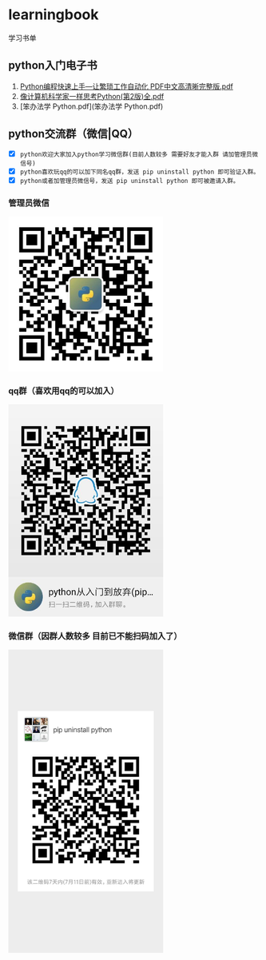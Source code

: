 # learningbook
学习书单
## python入门电子书
1. [Python编程快速上手—让繁琐工作自动化 PDF中文高清晰完整版.pdf](Python编程快速上手—让繁琐工作自动化PDF中文高清晰完整版.pdf)
2. [像计算机科学家一样思考Python(第2版)全.pdf](像计算机科学家一样思考Python(第2版)全.pdf)
3. [笨办法学 Python.pdf](笨办法学 Python.pdf)

## python交流群（微信|QQ）
- [x] ```python欢迎大家加入python学习微信群(目前人数较多 需要好友才能入群 请加管理员微信号)```
- [x] ```python喜欢玩qq的可以加下同名qq群，发送 pip uninstall python 即可验证入群。```
- [x] ```python或者加管理员微信号，发送 pip uninstall python 即可被邀请入群。```

### 管理员微信
<img width = "310" src="/admin.jpg" alt="管理员微信号"/>

### qq群（喜欢用qq的可以加入）
<img width = "310" src="/qrcode_1562374550173.jpg" alt="python从入门到放弃 qq qun"/>

### 微信群（因群人数较多 目前已不能扫码加入了）
<img width = "310" src="/weixinqun.png" alt="python从入门到放弃 weinxin"/>
